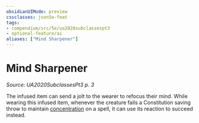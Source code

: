 ```yaml
---
obsidianUIMode: preview
cssclasses: json5e-feat
tags:
- compendium/src/5e/ua2020subclassespt3
- optional-feature/ai
aliases: ["Mind Sharpener"]
---
```

# Mind Sharpener
*Source: UA2020SubclassesPt3 p. 3*  

The infused item can send a jolt to the wearer to refocus their mind. While wearing this infused item, whenever the creature fails a Constitution saving throw to maintain [concentration](/Systems/5e/rules/conditions.md#concentration) on a spell, it can use its reaction to succeed instead.